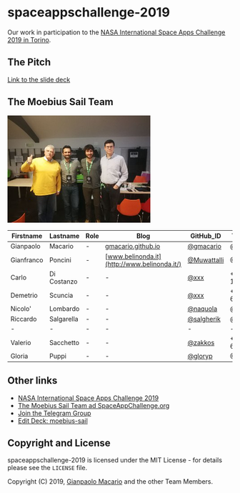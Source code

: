 # spaceappschallenge-2019

Our work in participation to the [NASA International Space Apps Challenge 2019 in Torino](https://www.i3p.it/article/nasa-space-apps-challenge-torino).

## The Pitch

[Link to the slide deck](https://slides.com/gianpaolomacario/moebius-sail/fullscreen?token=NgdlLPBl)

## The Moebius Sail Team

![Moebius Sail Team](images/2019-10-19-team.jpg)

| Firstname  | Lastname    | Role | Blog | GitHub_ID                                  | Telegram_ID   |
|------------|-------------|------|------|--------------------------------------------|---------------|
| Gianpaolo  | Macario     | -    | [gmacario.github.io](https://gmacario.github.io/) | [@gmacario](https://github.com/gmacario) | @gmacario |
| Gianfranco | Poncini     | -    | [www.belinonda.it](http://www.belinonda.it/) | [@Muwattalli](https://github.com/Muwattalli) | @Togodumno |
| Carlo      | Di Costanzo | -    | -    | [@xxx](https://github.com/xxx)             | +39-327-1694837 |
| Demetrio   | Scuncia     | -    | -    | [@xxx](https://github.com/xxx)             | +39-349-6000209 |
| Nicolo'    | Lombardo    | -    | -    | [@naquola](https://github.com/naquola)     | @naquola        |
| Riccardo   | Salgarella  | -    | -    | [@salgherik](https://github.com/salgherik) | @salgherik      |
| -          | -           | -    | -    | -                                          | -               |
| Valerio    | Sacchetto   | -    | -    | [@zakkos](https://github.com/zakkos)       | +39-347-6548260 |
| Gloria     | Puppi       | -    | -    | [@gloryp](https://github.com/gloryp)       | @Gloria_Py      |

## Other links

* [NASA International Space Apps Challenge 2019](https://www.spaceappschallenge.org/)
* [The Moebius Sail Team ad SpaceAppChallenge.org](https://2019.spaceappschallenge.org/challenges/our-moon/eeny-meeny-miney-sample/teams/moebius-sail/project)
* [Join the Telegram Group](https://t.me/joinchat/CTVnjReaQF0oVPnUsCVS7g)
* [Edit Deck: moebius-sail](https://slides.com/gianpaolomacario/moebius-sail/edit)

## Copyright and License

spaceappschallenge-2019 is licensed under the MIT License - for details please see the `LICENSE` file.

Copyright (C) 2019, [Gianpaolo Macario](http://gmacario.github.io/) and the other Team Members.

<!-- EOF -->
